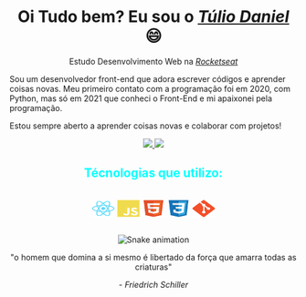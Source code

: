 <div>
  <h1 align="center">Oi Tudo bem? Eu sou o <a href="https://www.linkedin.com/in/t%C3%BAlio-daniel-850672239/"  target="_blank"><i>Túlio Daniel</i></a> 😄</h1>
  <p align="center">Estudo Desenvolvimento Web na <a href="https://app.rocketseat.com.br/me/dan-santini-09820"><i>Rocketseat</i></a> 

  <p>
   Sou um desenvolvedor front-end que adora escrever códigos e aprender coisas novas.
Meu primeiro contato com a programação foi em 2020, com Python, mas só em 2021 que
conheci o Front-End e mi apaixonei pela programação.
  </p>
    Estou sempre aberto a aprender coisas novas e colaborar com projetos!
  <p>
    
  </p>

<div align="center">
  <a href="https://github.com/duribeiro">
    <img height="150em" src="https://github-readme-stats.vercel.app/api?username=Dan1928&count_private=true&include_all_commits=true&show_icons=true&theme=dracula&hide_border=false&show_owner=true"/>
    <img height="150em" src="https://github-readme-stats.vercel.app/api/top-langs/?username=Dan1928&theme=dracula&hide_border=false&&layout=compact"/>
  </a>
</div>

<h2 align="center" style="color: aqua">Técnologias que utilizo:</h2>

<div align="center" valign="top"><br>
  <img align="center" alt="React" height="30" width="40" title="ReactJS" src="https://raw.githubusercontent.com/devicons/devicon/master/icons/react/react-original.svg">
  <img align="center" alt="Js" height="30" width="40" title="JavaScript" src="https://raw.githubusercontent.com/devicons/devicon/master/icons/javascript/javascript-plain.svg">
  <!-- <img align="center" alt="Ts" height="30" width="40" src="https://raw.githubusercontent.com/devicons/devicon/master/icons/typescript/typescript-plain.svg"> -->
  <img align="center" alt="HTML" height="30" width="40" title="HTML" src="https://raw.githubusercontent.com/devicons/devicon/master/icons/html5/html5-original.svg">
  <img align="center" alt="CSS" height="30" width="40" title="CSS" src="https://raw.githubusercontent.com/devicons/devicon/master/icons/css3/css3-original.svg">
  <!-- <img align="center" alt="nodejs" height="30" width="40" src="https://cdn.worldvectorlogo.com/logos/nodejs-icon.svg"> -->
  <img align="center" alt="git" height="30" width="40" title="Git" src="https://raw.githubusercontent.com/devicons/devicon/master/icons/git/git-original.svg">
  <!-- <img align="center" alt="github" height="30" width="40" src="https://raw.githubusercontent.com/devicons/devicon/master/icons/github/github-original.svg"> -->
</div><br>
  <!-- <a href="https://www.linkedin.com/in/edududuribeiro/" target="_blank"><img src="https://img.shields.io/badge/-LinkedIn-%230077B5?style=for-the-badge&logo=linkedin&logoColor=white" target="_blank"></a>  -->
<div align="center">
  
  ![Snake animation](https://github.com/danielbped/danielbped/blob/output/github-contribution-grid-snake.svg)
  
  <p>
  "o homem que domina a si mesmo é libertado da força que amarra todas as criaturas"
  </p>
  <p align="center">
   - <i>Friedrich Schiller</i>
  </p>
  

